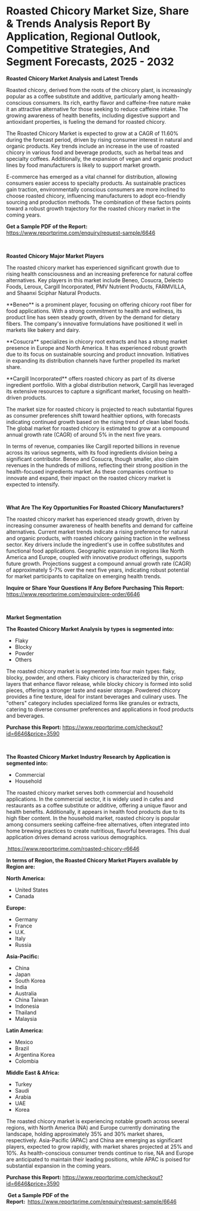 <p><h1>Roasted Chicory Market Size, Share & Trends Analysis Report By Application, Regional Outlook, Competitive Strategies, And Segment Forecasts, 2025 - 2032</h1></p><p><strong>Roasted Chicory Market Analysis and Latest Trends</strong></p>
<p><p>Roasted chicory, derived from the roots of the chicory plant, is increasingly popular as a coffee substitute and additive, particularly among health-conscious consumers. Its rich, earthy flavor and caffeine-free nature make it an attractive alternative for those seeking to reduce caffeine intake. The growing awareness of health benefits, including digestive support and antioxidant properties, is fueling the demand for roasted chicory.</p><p>The Roasted Chicory Market is expected to grow at a CAGR of 11.60% during the forecast period, driven by rising consumer interest in natural and organic products. Key trends include an increase in the use of roasted chicory in various food and beverage products, such as herbal teas and specialty coffees. Additionally, the expansion of vegan and organic product lines by food manufacturers is likely to support market growth. </p><p>E-commerce has emerged as a vital channel for distribution, allowing consumers easier access to specialty products. As sustainable practices gain traction, environmentally conscious consumers are more inclined to choose roasted chicory, influencing manufacturers to adopt eco-friendly sourcing and production methods. The combination of these factors points toward a robust growth trajectory for the roasted chicory market in the coming years.</p></p>
<p><strong>Get a Sample PDF of the Report:&nbsp;</strong> <a href="https://www.reportprime.com/enquiry/request-sample/6646?utm_campaign=4558&utm_medium=2&utm_source=Github&utm_content=ia&utm_term=16052025&utm_id=roasted-chicory">https://www.reportprime.com/enquiry/request-sample/6646</a></p>
<p>&nbsp;</p>
<p><strong>Roasted Chicory Major Market Players</strong></p>
<p><p>The roasted chicory market has experienced significant growth due to rising health consciousness and an increasing preference for natural coffee alternatives. Key players in this market include Beneo, Cosucra, Delecto Foods, Leroux, Cargill Incorporated, PMV Nutrient Products, FARMVILLA, and Shaanxi Sciphar Natural Products.</p><p>**Beneo** is a prominent player, focusing on offering chicory root fiber for food applications. With a strong commitment to health and wellness, its product line has seen steady growth, driven by the demand for dietary fibers. The company's innovative formulations have positioned it well in markets like bakery and dairy.</p><p>**Cosucra** specializes in chicory root extracts and has a strong market presence in Europe and North America. It has experienced robust growth due to its focus on sustainable sourcing and product innovation. Initiatives in expanding its distribution channels have further propelled its market share.</p><p>**Cargill Incorporated** offers roasted chicory as part of its diverse ingredient portfolio. With a global distribution network, Cargill has leveraged its extensive resources to capture a significant market, focusing on health-driven products. </p><p>The market size for roasted chicory is projected to reach substantial figures as consumer preferences shift toward healthier options, with forecasts indicating continued growth based on the rising trend of clean label foods. The global market for roasted chicory is estimated to grow at a compound annual growth rate (CAGR) of around 5% in the next five years.</p><p>In terms of revenue, companies like Cargill reported billions in revenue across its various segments, with its food ingredients division being a significant contributor. Beneo and Cosucra, though smaller, also claim revenues in the hundreds of millions, reflecting their strong position in the health-focused ingredients market. As these companies continue to innovate and expand, their impact on the roasted chicory market is expected to intensify.</p></p>
<p>&nbsp;</p>
<p><strong>What Are The Key Opportunities For Roasted Chicory Manufacturers?</strong></p>
<p><p>The roasted chicory market has experienced steady growth, driven by increasing consumer awareness of health benefits and demand for caffeine alternatives. Current market trends indicate a rising preference for natural and organic products, with roasted chicory gaining traction in the wellness sector. Key drivers include the ingredient's use in coffee substitutes and functional food applications. Geographic expansion in regions like North America and Europe, coupled with innovative product offerings, supports future growth. Projections suggest a compound annual growth rate (CAGR) of approximately 5-7% over the next five years, indicating robust potential for market participants to capitalize on emerging health trends.</p></p>
<p><strong>Inquire or Share Your Questions If Any Before Purchasing This Report:</strong> <a href="https://www.reportprime.com/enquiry/pre-order/6646?utm_campaign=4558&utm_medium=2&utm_source=Github&utm_content=ia&utm_term=16052025&utm_id=roasted-chicory">https://www.reportprime.com/enquiry/pre-order/6646</a></p>
<p>&nbsp;</p>
<p><strong>Market Segmentation</strong></p>
<p><strong>The Roasted Chicory Market Analysis by types is segmented into:</strong></p>
<p><ul><li>Flaky</li><li>Blocky</li><li>Powder</li><li>Others</li></ul></p>
<p><p>The roasted chicory market is segmented into four main types: flaky, blocky, powder, and others. Flaky chicory is characterized by thin, crisp layers that enhance flavor release, while blocky chicory is formed into solid pieces, offering a stronger taste and easier storage. Powdered chicory provides a fine texture, ideal for instant beverages and culinary uses. The "others" category includes specialized forms like granules or extracts, catering to diverse consumer preferences and applications in food products and beverages.</p></p>
<p><strong>Purchase this Report:&nbsp;</strong><a href="https://www.reportprime.com/checkout?id=6646&price=3590&utm_campaign=4558&utm_medium=2&utm_source=Github&utm_content=ia&utm_term=16052025&utm_id=roasted-chicory">https://www.reportprime.com/checkout?id=6646&price=3590</a></p>
<p>&nbsp;</p>
<p><strong>The Roasted Chicory Market Industry Research by Application is segmented into:</strong></p>
<p><ul><li>Commercial</li><li>Household</li></ul></p>
<p><p>The roasted chicory market serves both commercial and household applications. In the commercial sector, it is widely used in cafes and restaurants as a coffee substitute or additive, offering a unique flavor and health benefits. Additionally, it appears in health food products due to its high fiber content. In the household market, roasted chicory is popular among consumers seeking caffeine-free alternatives, often integrated into home brewing practices to create nutritious, flavorful beverages. This dual application drives demand across various demographics.</p></p>
<p><a href="https://www.reportprime.com/roasted-chicory-r6646?utm_campaign=4558&utm_medium=2&utm_source=Github&utm_content=ia&utm_term=16052025&utm_id=roasted-chicory">&nbsp;https://www.reportprime.com/roasted-chicory-r6646</a></p>
<p><strong>In terms of Region, the Roasted Chicory Market Players available by Region are:</strong></p>
<p>
    <p> <strong> North America: </strong>
        <ul>
            <li>United States</li>
            <li>Canada</li>
        </ul>
        </p> 
    <p> <strong> Europe: </strong>
        <ul>
            <li>Germany</li>
            <li>France</li>
            <li>U.K.</li>
            <li>Italy</li>
            <li>Russia</li>
        </ul>
        </p> 
    <p> <strong> Asia-Pacific: </strong>
        <ul>
            <li>China</li>
            <li>Japan</li>
            <li>South Korea</li>
            <li>India</li>
            <li>Australia</li>
            <li>China Taiwan</li>
            <li>Indonesia</li>
            <li>Thailand</li>
            <li>Malaysia</li>
        </ul>
        </p> 
    <p> <strong> Latin America: </strong>
        <ul>
            <li>Mexico</li>
            <li>Brazil</li>
            <li>Argentina Korea</li>
            <li>Colombia</li>
        </ul>
        </p> 
    <p> <strong> Middle East & Africa: </strong>
        <ul>
            <li>Turkey</li>
            <li>Saudi</li>
            <li>Arabia</li>
            <li>UAE</li>
            <li>Korea</li>
        </ul>
    </p>
    </p>
<p><p>The roasted chicory market is experiencing notable growth across several regions, with North America (NA) and Europe currently dominating the landscape, holding approximately 35% and 30% market shares, respectively. Asia-Pacific (APAC) and China are emerging as significant players, expected to grow rapidly, with market shares projected at 25% and 10%. As health-conscious consumer trends continue to rise, NA and Europe are anticipated to maintain their leading positions, while APAC is poised for substantial expansion in the coming years.</p></p>
<p><strong>Purchase this Report: </strong><a href="https://www.reportprime.com/checkout?id=6646&price=3590&utm_campaign=4558&utm_medium=2&utm_source=Github&utm_content=ia&utm_term=16052025&utm_id=roasted-chicory">https://www.reportprime.com/checkout?id=6646&price=3590</a></p>
<p>&nbsp;<strong>Get a Sample PDF of the Report:&nbsp;&nbsp;</strong><a href="https://www.reportprime.com/enquiry/request-sample/6646?utm_campaign=4558&utm_medium=2&utm_source=Github&utm_content=ia&utm_term=16052025&utm_id=roasted-chicory">https://www.reportprime.com/enquiry/request-sample/6646</a></p>
<p><strong></strong></p>
<p><p></p><p></p><p></p></p>